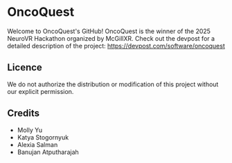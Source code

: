 # OncoQuest

Welcome to OncoQuest's GitHub! OncoQuest is the winner of the 2025 NeuroVR Hackathon organized by McGillXR. 
Check out the devpost for a detailed description of the project: https://devpost.com/software/oncoquest 

## Licence
We do not authorize the distribution or modification of this project without our explicit permission. 

## Credits
- Molly Yu
- Katya Stogornyuk
- Alexia Salman
- Banujan Atputharajah
